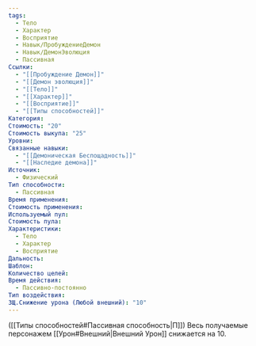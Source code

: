 ```yaml
---
tags:
  - Тело
  - Характер
  - Восприятие
  - Навык/ПробуждениеДемон
  - Навык/ДемонЭволюция
  - Пассивная
Ссылки:
  - "[[Пробуждение Демон]]"
  - "[[Демон эволюция]]"
  - "[[Тело]]"
  - "[[Характер]]"
  - "[[Восприятие]]"
  - "[[Типы способностей]]"
Категория: 
Стоимость: "20"
Стоимость выкупа: "25"
Уровни: 
Связанные навыки:
  - "[[Демоническая Беспощадность]]"
  - "[[Наследие демона]]"
Источник:
  - Физический
Тип способности:
  - Пассивная
Время применения: 
Стоимость применения: 
Используемый пул: 
Стоимость пула: 
Характеристики:
  - Тело
  - Характер
  - Восприятие
Дальность: 
Шаблон: 
Количество целей: 
Время действия:
  - Пассивно-постоянно
Тип воздействия: 
ЗЩ.Снижение урона (Любой внешний): "10"
---
```

([[Типы способностей#Пассивная способность|П]]) Весь получаемые персонажем [[Урон#Внешний|Внешний Урон]] снижается на 10.